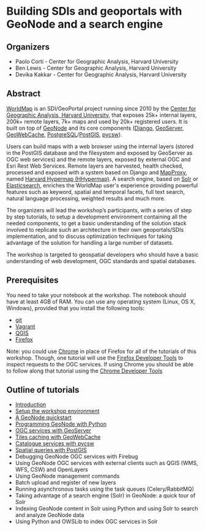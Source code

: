 # Building SDIs and geoportals with GeoNode and a search engine


## Organizers

* Paolo Corti - Center for Geographic Analysis, Harvard University
* Ben Lewis - Center for Geographic Analysis, Harvard University
* Devika Kakkar - Center for Geographic Analysis, Harvard University

## Abstract

[WorldMap](http://worldmap.harvard.edu/) is an SDI/GeoPortal project running since 2010 by the [Center for Geographic Analysis, Harvard University](http://gis.harvard.edu/), that exposes 25k+ internal layers, 200k+ remote layers, 7k+ maps and used by 20k+ registered users. It is built on top of [GeoNode](http://docs.geonode.org/) and its core components ([Django](https://www.djangoproject.com/), [GeoServer](http://geoserver.org/), [GeoWebCache](http://www.geowebcache.org/), [PostgreSQL](https://www.postgresql.org/)/[PostGIS](http://postgis.net/), [pycsw](http://pycsw.org/)).

Users can build maps with a web browser using the internal layers (stored in the PostGIS database and the filesystem and exposed by GeoServer as OGC web services) and the remote layers, exposed by external OGC and Esri Rest Web Services. Remote layers are harvested, health checked, processed and exposed with a system based on Django and [MapProxy](https://mapproxy.org/), named [Harvard Hypermap (HHypermap)](https://github.com/cga-harvard/HHypermap). A search engine, based on [Solr](http://lucene.apache.org/solr/) or [Elasticsearch](https://www.elastic.co/products/elasticsearch), enriches the WorldMap user's experience providing powerful features such as keyword, spatial and temporal facets, full text search, natural language processing, weighted results and much more.

The organizers will lead the workshop’s participants, with a series of step by step tutorials, to setup a development environment containing all the needed components, to get a basic understanding of the solution stack involved to replicate such an architecture in their own geoportals/SDIs implementation, and to discuss optimization techniques for taking advantage of the solution for handling a large number of datasets.

The workshop is targeted to geospatial developers who should have a basic understanding of web development, OGC standards and spatial databases.

## Prerequisites

You need to take your notebook at the workshop. The notebook should have at least 4GB of RAM. You can use any operating system (Linux, OS X, Windows), provided that you install the following tools:

* [git](https://git-scm.com/downloads)
* [Vagrant](https://www.vagrantup.com/downloads.html)
* [QGIS](http://www.qgis.org/en/site/forusers/download.html)
* [Firefox](https://www.mozilla.org/en-US/firefox/new/)

Note: you could use [Chrome](https://www.google.com/chrome/browser/desktop/index.html) in place of Firefox for all of the tutorials of this workshop. Though, one tutorial will use the [Firefox Developer Tools](https://developer.mozilla.org/en-US/docs/Tools/Tools_Toolbox) to inspect requests to the OGC services. If using Chrome you should be able to follow along that tutorial using the [Chrome Developer Tools](https://developer.chrome.com/devtools) 

## Outline of tutorials

* [Introduction](introduction.md)
* [Setup the workshop environment](00_setup_the_workshop_environment.md)
* [A GeoNode quickstart](01_geonode_quickstart.md)
* [Programming GeoNode with Python](02_programming_geonode_with_python.md)
* [OGC services with GeoServer](03_geoserver.md)
* [Tiles caching with GeoWebCache](04_geowebcache.md)
* [Catalogue services with pycsw](05_pycsw.md)
* [Spatial queries with PostGIS](06_postgis.md)
* Debugging GeoNode OGC services with Firebug
* Using GeoNode OGC services with external clients such as QGIS (WMS, WFS, CSW) and OpenLayers
* Using GeoNode management commands
* Batch upload and register of new layers
* Running asynchronous tasks using the task queues (Celery/RabbitMQ)
* Taking advantage of a search engine (Solr) in GeoNode: a quick tour of Solr
* Indexing GeoNode content in Solr using Python and using Solr to search and analyze GeoNode data
* Using Python and OWSLib to index OGC services in Solr
